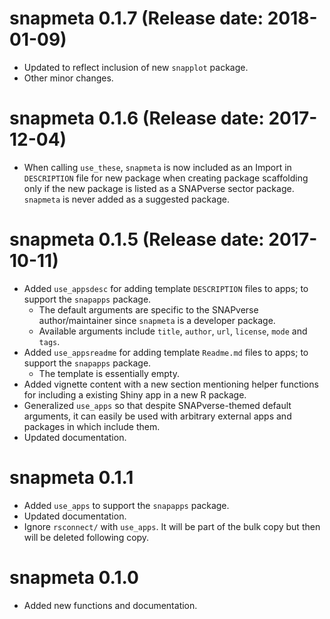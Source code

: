 # snapmeta 0.1.7 (Release date: 2018-01-09)

* Updated to reflect inclusion of new `snapplot` package.
* Other minor changes.

# snapmeta 0.1.6 (Release date: 2017-12-04)

* When calling `use_these`, `snapmeta` is now included as an Import in `DESCRIPTION` file for new package when creating package scaffolding only if the new package is listed as a SNAPverse sector package. `snapmeta` is never added as a suggested package.

# snapmeta 0.1.5 (Release date: 2017-10-11)

* Added `use_appsdesc` for adding template `DESCRIPTION` files to apps; to support the `snapapps` package.
    * The default arguments are specific to the SNAPverse author/maintainer since `snapmeta` is a developer package.
    * Available arguments include `title`, `author`, `url`, `license`, `mode` and `tags`.
* Added `use_appsreadme` for adding template `Readme.md` files to apps; to support the `snapapps` package.
    * The template is essentially empty.
* Added vignette content with a new section mentioning helper functions for including a existing Shiny app in a new R package.
* Generalized `use_apps` so that despite SNAPverse-themed default arguments, it can easily be used with arbitrary external apps and packages in which include them.
* Updated documentation.

# snapmeta 0.1.1

* Added `use_apps` to support the `snapapps` package.
* Updated documentation.
* Ignore `rsconnect/` with `use_apps`. It will be part of the bulk copy but then will be deleted following copy.

# snapmeta 0.1.0

* Added new functions and documentation.

